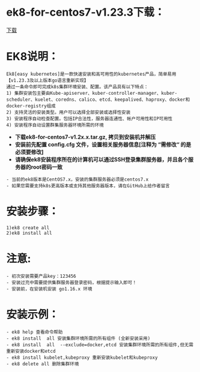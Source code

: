 # ek8-for-centos7-v1.23.3下载：

[下载](https://github.com/catman002/kubernetes-ek8/releases)


# EK8说明：
```
Ek8[easy kubernetes]是一款快速安装和高可用性的kubernetes产品，简单易用 【v1.23.3及以上版本go语言重新实现】
通过一条命令即可完成k8s集群环境安装、配置。该产品具有以下特点：
1) 集群安装包主要由Kube-apiserver、kuber-controller-manager、kuber-scheduler、kuelet、coredns、calico、etcd、keepalived、haproxy、docker和docker-registry组成
2) 支持灵活的安装类型。用户可以选择全部安装或选择性安装
3) 安装程序自动检查配置。包括IP合法性，服务器连通性、帐户可用性和IP可用性
4) 安装程序自动设置群集服务器环境所需的环境
```
- **下载ek8-for-centos7-v1.2x.x.tar.gz, 拷贝到安装机并解压**
- **安装前先配置 config.cfg 文件，设置相关服务器信息[注释为 “需修改“ 的是必须要修改]**
- **请确保ek8安装程序所在的计算机可以通过SSH登录集群服务器，并且各个服务器的root密码一致**

```
- 当前的ek8版本是CentOS7.x，安装的集群服务器必须是centos7.x
- 如果您需要支持k8s更高版本或支持其他服务器版本，请在GitHub上给作者留言

```

# 安装步骤：
```
1)ek8 create all
2)ek8 install all
```

# 注意:
```
- 初次安装需要产品key：123456 
- 安装过充中需要提供集群服务器登录密码，根据提示输入即可！
- 安装前，在安装机安装 go1.16.x 环境
```

# 安装示例：
```
- ek8 help 查看命令帮助
- ek8 install  all 安装集群环境所需的所有组件 (全新安装采用)
- ek8 install  all  --exclude=docker,etcd 安装集群环境所需的所有组件,但无需重新安装docker和etcd
- ek8 install kubelet,kubeproxy 重新安装kubelet和kubeproxy
- ek8 delete all 删除集群环境
```
